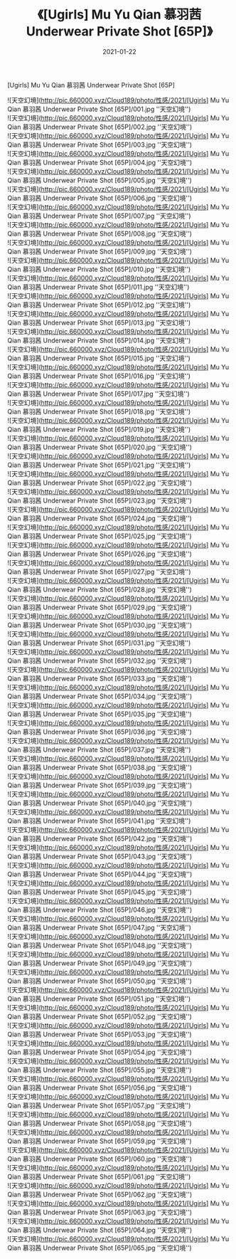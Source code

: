 ﻿---
layout: post
title:  《[Ugirls] Mu Yu Qian 慕羽茜 Underwear Private Shot [65P]》
date:   2021-01-22
img: http://pic.660000.xyz/Cloud189/photo/性感/2021/[Ugirls] Mu Yu Qian 慕羽茜 Underwear Private Shot [65P]/000.jpg
categories: [美女, 性感, 泳衣]
---

[Ugirls] Mu Yu Qian 慕羽茜 Underwear Private Shot [65P]



![天空幻境](http://pic.660000.xyz/Cloud189/photo/性感/2021/[Ugirls] Mu Yu Qian 慕羽茜 Underwear Private Shot [65P]/001.jpg ''天空幻境'') <br>
![天空幻境](http://pic.660000.xyz/Cloud189/photo/性感/2021/[Ugirls] Mu Yu Qian 慕羽茜 Underwear Private Shot [65P]/002.jpg ''天空幻境'') <br>
![天空幻境](http://pic.660000.xyz/Cloud189/photo/性感/2021/[Ugirls] Mu Yu Qian 慕羽茜 Underwear Private Shot [65P]/003.jpg ''天空幻境'') <br>
![天空幻境](http://pic.660000.xyz/Cloud189/photo/性感/2021/[Ugirls] Mu Yu Qian 慕羽茜 Underwear Private Shot [65P]/004.jpg ''天空幻境'') <br>
![天空幻境](http://pic.660000.xyz/Cloud189/photo/性感/2021/[Ugirls] Mu Yu Qian 慕羽茜 Underwear Private Shot [65P]/005.jpg ''天空幻境'') <br>
![天空幻境](http://pic.660000.xyz/Cloud189/photo/性感/2021/[Ugirls] Mu Yu Qian 慕羽茜 Underwear Private Shot [65P]/006.jpg ''天空幻境'') <br>
![天空幻境](http://pic.660000.xyz/Cloud189/photo/性感/2021/[Ugirls] Mu Yu Qian 慕羽茜 Underwear Private Shot [65P]/007.jpg ''天空幻境'') <br>
![天空幻境](http://pic.660000.xyz/Cloud189/photo/性感/2021/[Ugirls] Mu Yu Qian 慕羽茜 Underwear Private Shot [65P]/008.jpg ''天空幻境'') <br>
![天空幻境](http://pic.660000.xyz/Cloud189/photo/性感/2021/[Ugirls] Mu Yu Qian 慕羽茜 Underwear Private Shot [65P]/009.jpg ''天空幻境'') <br>
![天空幻境](http://pic.660000.xyz/Cloud189/photo/性感/2021/[Ugirls] Mu Yu Qian 慕羽茜 Underwear Private Shot [65P]/010.jpg ''天空幻境'') <br>
![天空幻境](http://pic.660000.xyz/Cloud189/photo/性感/2021/[Ugirls] Mu Yu Qian 慕羽茜 Underwear Private Shot [65P]/011.jpg ''天空幻境'') <br>
![天空幻境](http://pic.660000.xyz/Cloud189/photo/性感/2021/[Ugirls] Mu Yu Qian 慕羽茜 Underwear Private Shot [65P]/012.jpg ''天空幻境'') <br>
![天空幻境](http://pic.660000.xyz/Cloud189/photo/性感/2021/[Ugirls] Mu Yu Qian 慕羽茜 Underwear Private Shot [65P]/013.jpg ''天空幻境'') <br>
![天空幻境](http://pic.660000.xyz/Cloud189/photo/性感/2021/[Ugirls] Mu Yu Qian 慕羽茜 Underwear Private Shot [65P]/014.jpg ''天空幻境'') <br>
![天空幻境](http://pic.660000.xyz/Cloud189/photo/性感/2021/[Ugirls] Mu Yu Qian 慕羽茜 Underwear Private Shot [65P]/015.jpg ''天空幻境'') <br>
![天空幻境](http://pic.660000.xyz/Cloud189/photo/性感/2021/[Ugirls] Mu Yu Qian 慕羽茜 Underwear Private Shot [65P]/016.jpg ''天空幻境'') <br>
![天空幻境](http://pic.660000.xyz/Cloud189/photo/性感/2021/[Ugirls] Mu Yu Qian 慕羽茜 Underwear Private Shot [65P]/017.jpg ''天空幻境'') <br>
![天空幻境](http://pic.660000.xyz/Cloud189/photo/性感/2021/[Ugirls] Mu Yu Qian 慕羽茜 Underwear Private Shot [65P]/018.jpg ''天空幻境'') <br>
![天空幻境](http://pic.660000.xyz/Cloud189/photo/性感/2021/[Ugirls] Mu Yu Qian 慕羽茜 Underwear Private Shot [65P]/019.jpg ''天空幻境'') <br>
![天空幻境](http://pic.660000.xyz/Cloud189/photo/性感/2021/[Ugirls] Mu Yu Qian 慕羽茜 Underwear Private Shot [65P]/020.jpg ''天空幻境'') <br>
![天空幻境](http://pic.660000.xyz/Cloud189/photo/性感/2021/[Ugirls] Mu Yu Qian 慕羽茜 Underwear Private Shot [65P]/021.jpg ''天空幻境'') <br>
![天空幻境](http://pic.660000.xyz/Cloud189/photo/性感/2021/[Ugirls] Mu Yu Qian 慕羽茜 Underwear Private Shot [65P]/022.jpg ''天空幻境'') <br>
![天空幻境](http://pic.660000.xyz/Cloud189/photo/性感/2021/[Ugirls] Mu Yu Qian 慕羽茜 Underwear Private Shot [65P]/023.jpg ''天空幻境'') <br>
![天空幻境](http://pic.660000.xyz/Cloud189/photo/性感/2021/[Ugirls] Mu Yu Qian 慕羽茜 Underwear Private Shot [65P]/024.jpg ''天空幻境'') <br>
![天空幻境](http://pic.660000.xyz/Cloud189/photo/性感/2021/[Ugirls] Mu Yu Qian 慕羽茜 Underwear Private Shot [65P]/025.jpg ''天空幻境'') <br>
![天空幻境](http://pic.660000.xyz/Cloud189/photo/性感/2021/[Ugirls] Mu Yu Qian 慕羽茜 Underwear Private Shot [65P]/026.jpg ''天空幻境'') <br>
![天空幻境](http://pic.660000.xyz/Cloud189/photo/性感/2021/[Ugirls] Mu Yu Qian 慕羽茜 Underwear Private Shot [65P]/027.jpg ''天空幻境'') <br>
![天空幻境](http://pic.660000.xyz/Cloud189/photo/性感/2021/[Ugirls] Mu Yu Qian 慕羽茜 Underwear Private Shot [65P]/028.jpg ''天空幻境'') <br>
![天空幻境](http://pic.660000.xyz/Cloud189/photo/性感/2021/[Ugirls] Mu Yu Qian 慕羽茜 Underwear Private Shot [65P]/029.jpg ''天空幻境'') <br>
![天空幻境](http://pic.660000.xyz/Cloud189/photo/性感/2021/[Ugirls] Mu Yu Qian 慕羽茜 Underwear Private Shot [65P]/030.jpg ''天空幻境'') <br>
![天空幻境](http://pic.660000.xyz/Cloud189/photo/性感/2021/[Ugirls] Mu Yu Qian 慕羽茜 Underwear Private Shot [65P]/031.jpg ''天空幻境'') <br>
![天空幻境](http://pic.660000.xyz/Cloud189/photo/性感/2021/[Ugirls] Mu Yu Qian 慕羽茜 Underwear Private Shot [65P]/032.jpg ''天空幻境'') <br>
![天空幻境](http://pic.660000.xyz/Cloud189/photo/性感/2021/[Ugirls] Mu Yu Qian 慕羽茜 Underwear Private Shot [65P]/033.jpg ''天空幻境'') <br>
![天空幻境](http://pic.660000.xyz/Cloud189/photo/性感/2021/[Ugirls] Mu Yu Qian 慕羽茜 Underwear Private Shot [65P]/034.jpg ''天空幻境'') <br>
![天空幻境](http://pic.660000.xyz/Cloud189/photo/性感/2021/[Ugirls] Mu Yu Qian 慕羽茜 Underwear Private Shot [65P]/035.jpg ''天空幻境'') <br>
![天空幻境](http://pic.660000.xyz/Cloud189/photo/性感/2021/[Ugirls] Mu Yu Qian 慕羽茜 Underwear Private Shot [65P]/036.jpg ''天空幻境'') <br>
![天空幻境](http://pic.660000.xyz/Cloud189/photo/性感/2021/[Ugirls] Mu Yu Qian 慕羽茜 Underwear Private Shot [65P]/037.jpg ''天空幻境'') <br>
![天空幻境](http://pic.660000.xyz/Cloud189/photo/性感/2021/[Ugirls] Mu Yu Qian 慕羽茜 Underwear Private Shot [65P]/038.jpg ''天空幻境'') <br>
![天空幻境](http://pic.660000.xyz/Cloud189/photo/性感/2021/[Ugirls] Mu Yu Qian 慕羽茜 Underwear Private Shot [65P]/039.jpg ''天空幻境'') <br>
![天空幻境](http://pic.660000.xyz/Cloud189/photo/性感/2021/[Ugirls] Mu Yu Qian 慕羽茜 Underwear Private Shot [65P]/040.jpg ''天空幻境'') <br>
![天空幻境](http://pic.660000.xyz/Cloud189/photo/性感/2021/[Ugirls] Mu Yu Qian 慕羽茜 Underwear Private Shot [65P]/041.jpg ''天空幻境'') <br>
![天空幻境](http://pic.660000.xyz/Cloud189/photo/性感/2021/[Ugirls] Mu Yu Qian 慕羽茜 Underwear Private Shot [65P]/042.jpg ''天空幻境'') <br>
![天空幻境](http://pic.660000.xyz/Cloud189/photo/性感/2021/[Ugirls] Mu Yu Qian 慕羽茜 Underwear Private Shot [65P]/043.jpg ''天空幻境'') <br>
![天空幻境](http://pic.660000.xyz/Cloud189/photo/性感/2021/[Ugirls] Mu Yu Qian 慕羽茜 Underwear Private Shot [65P]/044.jpg ''天空幻境'') <br>
![天空幻境](http://pic.660000.xyz/Cloud189/photo/性感/2021/[Ugirls] Mu Yu Qian 慕羽茜 Underwear Private Shot [65P]/045.jpg ''天空幻境'') <br>
![天空幻境](http://pic.660000.xyz/Cloud189/photo/性感/2021/[Ugirls] Mu Yu Qian 慕羽茜 Underwear Private Shot [65P]/046.jpg ''天空幻境'') <br>
![天空幻境](http://pic.660000.xyz/Cloud189/photo/性感/2021/[Ugirls] Mu Yu Qian 慕羽茜 Underwear Private Shot [65P]/047.jpg ''天空幻境'') <br>
![天空幻境](http://pic.660000.xyz/Cloud189/photo/性感/2021/[Ugirls] Mu Yu Qian 慕羽茜 Underwear Private Shot [65P]/048.jpg ''天空幻境'') <br>
![天空幻境](http://pic.660000.xyz/Cloud189/photo/性感/2021/[Ugirls] Mu Yu Qian 慕羽茜 Underwear Private Shot [65P]/049.jpg ''天空幻境'') <br>
![天空幻境](http://pic.660000.xyz/Cloud189/photo/性感/2021/[Ugirls] Mu Yu Qian 慕羽茜 Underwear Private Shot [65P]/050.jpg ''天空幻境'') <br>
![天空幻境](http://pic.660000.xyz/Cloud189/photo/性感/2021/[Ugirls] Mu Yu Qian 慕羽茜 Underwear Private Shot [65P]/051.jpg ''天空幻境'') <br>
![天空幻境](http://pic.660000.xyz/Cloud189/photo/性感/2021/[Ugirls] Mu Yu Qian 慕羽茜 Underwear Private Shot [65P]/052.jpg ''天空幻境'') <br>
![天空幻境](http://pic.660000.xyz/Cloud189/photo/性感/2021/[Ugirls] Mu Yu Qian 慕羽茜 Underwear Private Shot [65P]/053.jpg ''天空幻境'') <br>
![天空幻境](http://pic.660000.xyz/Cloud189/photo/性感/2021/[Ugirls] Mu Yu Qian 慕羽茜 Underwear Private Shot [65P]/054.jpg ''天空幻境'') <br>
![天空幻境](http://pic.660000.xyz/Cloud189/photo/性感/2021/[Ugirls] Mu Yu Qian 慕羽茜 Underwear Private Shot [65P]/055.jpg ''天空幻境'') <br>
![天空幻境](http://pic.660000.xyz/Cloud189/photo/性感/2021/[Ugirls] Mu Yu Qian 慕羽茜 Underwear Private Shot [65P]/056.jpg ''天空幻境'') <br>
![天空幻境](http://pic.660000.xyz/Cloud189/photo/性感/2021/[Ugirls] Mu Yu Qian 慕羽茜 Underwear Private Shot [65P]/057.jpg ''天空幻境'') <br>
![天空幻境](http://pic.660000.xyz/Cloud189/photo/性感/2021/[Ugirls] Mu Yu Qian 慕羽茜 Underwear Private Shot [65P]/058.jpg ''天空幻境'') <br>
![天空幻境](http://pic.660000.xyz/Cloud189/photo/性感/2021/[Ugirls] Mu Yu Qian 慕羽茜 Underwear Private Shot [65P]/059.jpg ''天空幻境'') <br>
![天空幻境](http://pic.660000.xyz/Cloud189/photo/性感/2021/[Ugirls] Mu Yu Qian 慕羽茜 Underwear Private Shot [65P]/060.jpg ''天空幻境'') <br>
![天空幻境](http://pic.660000.xyz/Cloud189/photo/性感/2021/[Ugirls] Mu Yu Qian 慕羽茜 Underwear Private Shot [65P]/061.jpg ''天空幻境'') <br>
![天空幻境](http://pic.660000.xyz/Cloud189/photo/性感/2021/[Ugirls] Mu Yu Qian 慕羽茜 Underwear Private Shot [65P]/062.jpg ''天空幻境'') <br>
![天空幻境](http://pic.660000.xyz/Cloud189/photo/性感/2021/[Ugirls] Mu Yu Qian 慕羽茜 Underwear Private Shot [65P]/063.jpg ''天空幻境'') <br>
![天空幻境](http://pic.660000.xyz/Cloud189/photo/性感/2021/[Ugirls] Mu Yu Qian 慕羽茜 Underwear Private Shot [65P]/064.jpg ''天空幻境'') <br>
![天空幻境](http://pic.660000.xyz/Cloud189/photo/性感/2021/[Ugirls] Mu Yu Qian 慕羽茜 Underwear Private Shot [65P]/065.jpg ''天空幻境'') <br>